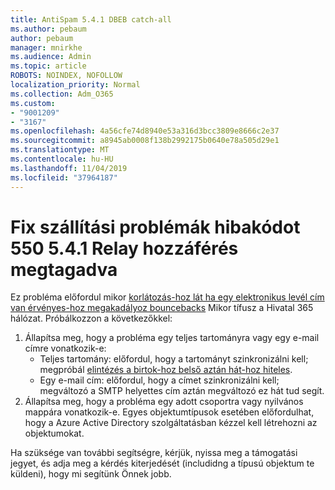 ```yaml
---
title: AntiSpam 5.4.1 DBEB catch-all
ms.author: pebaum
author: pebaum
manager: mnirkhe
ms.audience: Admin
ms.topic: article
ROBOTS: NOINDEX, NOFOLLOW
localization_priority: Normal
ms.collection: Adm_O365
ms.custom:
- "9001209"
- "3167"
ms.openlocfilehash: 4a56cfe74d8940e53a316d3bcc3809e8666c2e37
ms.sourcegitcommit: a8945ab0008f138b2992175b0640e78a505d29e1
ms.translationtype: MT
ms.contentlocale: hu-HU
ms.lasthandoff: 11/04/2019
ms.locfileid: "37964187"
---
```

# <a name="fix-delivery-issues-for-error-code-550-541-relay-access-denied"></a>Fix szállítási problémák hibakódot 550 5.4.1 Relay hozzáférés megtagadva

Ez probléma előfordul mikor [korlátozás-hoz lát ha egy elektronikus levél cím van érvényes-hoz megakadályoz bouncebacks](https://docs.microsoft.com/exchange/mail-flow-best-practices/use-directory-based-edge-blocking) Mikor tífusz a Hivatal 365 hálózat. Próbálkozzon a következőkkel:

1. Állapítsa meg, hogy a probléma egy teljes tartományra vagy egy e-mail címre vonatkozik-e:
    - Teljes tartomány: előfordul, hogy a tartományt szinkronizálni kell; megpróbál [elintézés a birtok-hoz belső aztán hát-hoz hiteles](https://docs.microsoft.com/exchange/mail-flow-best-practices/manage-accepted-domains/manage-accepted-domains).
     - Egy e-mail cím: előfordul, hogy a címet szinkronizálni kell; megváltozó a SMTP helyettes cím aztán megváltozó ez hát tud segít.
2. Állapítsa meg, hogy a probléma egy adott csoportra vagy nyilvános mappára vonatkozik-e. Egyes objektumtípusok esetében előfordulhat, hogy a Azure Active Directory szolgáltatásban kézzel kell létrehozni az objektumokat.

Ha szüksége van további segítségre, kérjük, nyissa meg a támogatási jegyet, és adja meg a kérdés kiterjedését (includidng a típusú objektum te küldeni), hogy mi segítünk Önnek jobb.
